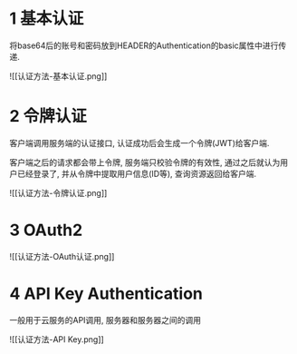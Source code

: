 



# 1 基本认证


将base64后的账号和密码放到HEADER的Authentication的basic属性中进行传递.


![[认证方法-基本认证.png]]


# 2 令牌认证

客户端调用服务端的认证接口, 认证成功后会生成一个令牌(JWT)给客户端.

客户端之后的请求都会带上令牌, 服务端只校验令牌的有效性, 通过之后就认为用户已经登录了, 并从令牌中提取用户信息(ID等), 查询资源返回给客户端.


![[认证方法-令牌认证.png]]


# 3 OAuth2



![[认证方法-OAuth认证.png]]


# 4 API Key Authentication

一般用于云服务的API调用, 服务器和服务器之间的调用

![[认证方法-API Key.png]]